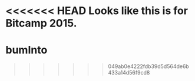 <<<<<<< HEAD
Looks like this is for Bitcamp 2015.
=======
# bumInto
>>>>>>> 049ab0e4222fdb39d5d564de6b433a14d56f9cd8
